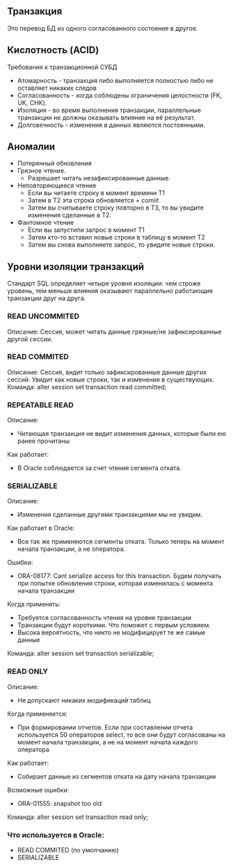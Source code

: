 ## Транзакция
Это перевод БД из одного согласованного состояние в другое.

## Кислотность (ACID)
Требования к транзакционной СУБД
  - Атомарность - транзакция либо выполняется полностью либо не оставляет никаких следов
  - Согласованность - когда соблюдены ограничения целостности (FK, UK, CHK).
  - Изоляция - во время выполнения транзакции, параллельные транзакции не должны оказывать влияние на её результат.
  - Долговечность - изменения в данных являются постоянными.
 
## Аномалии
  - Потерянный обновления
  - Грязное чтение. 
    - Разрешает читать незафиксированные данные.
  - Неповторяющееся чтение
    - Если вы читаете строку в момент времени Т1 
    - Затем в Т2 эта строка обновляется + comiit
    - Затем вы считываете строку повторно в Т3, то вы увидите изменения сделанные в Т2.
  - Фантомное чтение
    - Если вы запустили запрос в момент Т1 
    - Затем кто-то вставил новые строки в таблицу в момент Т2
    - Затем вы снова выполняете запрос, то увидите новые строки.
  
## Уровни изоляции транзакций
Стандарт SQL определяет четыре уровня изоляции: чем строже уровень, тем меньше влияния оказывают параллельно работающие транзакции друг на друга.

### READ UNCOMMITED 
Описание: Cессия, может читать данные грязные/не зафиксированные другой сессии.

### READ COMMITED
Описание: Сессия, видит только зафиксированные данные других сессий. Увидит как новые строки, так и изменения в существующих. 
Команда: alter session set transaction read committed;
  

### REPEATABLE READ
Описание: 
  - Читающая транзакция не видит изменения данных, которые были ею ранее прочитаны
  
Как работает: 
  - В Oracle соблюдается за счет чтения сегмента отката.
  
### SERIALIZABLE
Описание: 
  - Изменения сделанные другими транзакциями мы не увидим.

Как работает в Oracle: 
  - Все так же применяются сегменты отката. Только теперь на момент начала транзакции, а не оператора.

Ошибки: 
  - ORA-08177: Cant serialize access for this transaction. Будем получать при попытке обновления строки, которая изменилась с момента начала транзакции

Когда применять:
  - Требуется согласованность чтения на уровне транзакции 
  - Транзакции будут короткими. Что поможет с первым условием. 
  - Высока вероятность, что никто не модифицирует те же самые данные

Команда: alter session set transaction serializable;

### READ ONLY
Описание: 
  - Не допускают никаких модификаций таблиц

Когда применяется:
  - При формировании отчетов. Если при составлении отчета используется 50 операторов select, то все они будут согласованы на момент начала транзакции, а не на момент начала каждого оператора
  
Как работает: 
  - Собирает данные из сегментов отката на дату начала транзакции
  
Возможные ошибки:
  - ORA-01555: snapshot too old

Команда: alter session set transaction read only;

### Что используется в Oracle: 
  - READ COMMITED (по умолчанию) 
  - SERIALIZABLE
